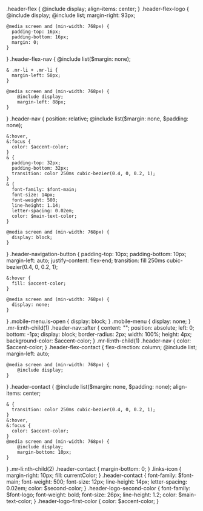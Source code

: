 .header-flex {
    @include display;
    align-items: center;
  }
  .header-flex-logo {
    @include display;
    @include list;
    margin-right: 93px;
  
    @media screen and (min-width: 768px) {
      padding-top: 16px;
      padding-bottom: 16px;
      margin: 0;
    }
  }
  .header-flex-nav {
    @include list($margin: none);
  
    & .mr-li + .mr-li {
      margin-left: 50px;
    }
  
    @media screen and (min-width: 768px) {
        @include display;
        margin-left: 88px;
    }
  }
  .header-nav {
    position: relative;
    @include list($margin: none, $padding: none);
  
    &:hover,
    &:focus {
      color: $accent-color;
    }
    & {
      padding-top: 32px;
      padding-bottom: 32px;
      transition: color 250ms cubic-bezier(0.4, 0, 0.2, 1);
    }
    & {
      font-family: $font-main;
      font-size: 14px;
      font-weight: 500;
      line-height: 1.14;
      letter-spacing: 0.02em;
      color: $main-text-color;
    }
  
    @media screen and (min-width: 768px) {
      display: block;
    }
  }
  .header-navigation-button {
    padding-top: 10px;
    padding-bottom: 10px;
    margin-left: auto;
    justify-content: flex-end;
    transition: fill 250ms cubic-bezier(0.4, 0, 0.2, 1);
  
    &:hover {
      fill: $accent-color;
    }
  
    @media screen and (min-width: 768px) {
      display: none;
    }
  }
  .mobile-menu.is-open {
    display: block;
  }
  .mobile-menu {
    display: none;
  }
  .mr-li:nth-child(1) .header-nav::after {
    content: "";
    position: absolute;
    left: 0;
    bottom: -1px;
    display: block;
    border-radius: 2px;
    width: 100%;
    height: 4px;
    background-color: $accent-color;
  }
  .mr-li:nth-child(1) .header-nav {
    color: $accent-color;
  }
  .header-flex-contact {
      flex-direction: column;
    @include list;
    margin-left: auto;
  
    @media screen and (min-width: 768px) {
        @include display;
    }
  }
  .header-contact {
    @include list($margin: none, $padding: none);
    align-items: center;
  
    & {
      transition: color 250ms cubic-bezier(0.4, 0, 0.2, 1);
    }
    &:hover,
    &:focus {
      color: $accent-color;
    }
    @media screen and (min-width: 768px) {
        @include display;
        margin-bottom: 10px;
    }
  }
  .mr-li:nth-child(2) .header-contact {
      margin-bottom: 0;
  }
  .links-icon {
    margin-right: 10px;
    fill: currentColor;
  }
  .header-contact {
    font-family: $font-main;
    font-weight: 500;
    font-size: 12px;
    line-height: 14px;
    letter-spacing: 0.02em;
    color: $second-color;
}
  .header-logo-second-color {
    font-family: $font-logo;
    font-weight: bold;
    font-size: 26px;
    line-height: 1.2;
    color: $main-text-color;
  }
  .header-logo-first-color {
    color: $accent-color;
  }
  